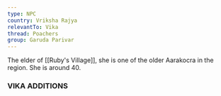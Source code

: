 ```yaml
---
type: NPC
country: Vriksha Rajya
relevantTo: Vika
thread: Poachers
group: Garuda Parivar
---
```


The elder of [[Ruby's Village]], she is one of the older Aarakocra in the region. She is around 40. 


### VIKA ADDITIONS